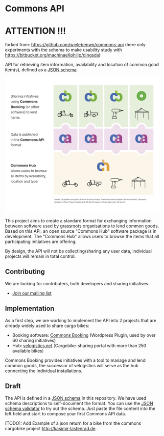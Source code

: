 # Commons API

# ATTENTION !!!
forked from: https://github.com/wielebenwir/commons-api (here only experiments with the schema to make usability study with https://bitbucket.org/machinaeXphilip/dingsda)


API for retrieving item information, availability and location of common good item(s), defined as a [JSON schema](http://json-schema.org/).

![](img/portal.png)

This project aims to create a standard format for exchanging information between software used by grassroots organisations to lend common goods. Based on this API, an open source "Commons Hub" software package is in development. The "Commons Hub" allows users to browse the items that all participating initiatives are offering.

By design, the API will not be collecting/sharing any user data, individual projects will remain in total control.

## Contributing

We are looking for contributers, both developers and sharing initiatives.

* [Join our mailing list](https://ml06.ispgateway.de/mailman/listinfo/commons-api_wielebenwir.de)

## Implementation

As a first step, we are working to implement the API into 2 projects that are already widely used to share cargo bikes:

*   Booking software: [Commons Booking](https://github.com/wielebenwir/commons-booking-2) (Wordpress Plugin, used by over 60 sharing initiatives)
*   Hub: [velogistics.net](http://velogistics.net) (Cargobike-sharing portal with more than 250 available bikes)

Commons Booking provides initiatives with a tool to manage and lend common goods, the successor of velogistics will serve as the hub connecting the individual installations.

## Draft

The API is defined in a [JSON schema](https://github.com/wielebenwir/commons-api/blob/master/commons-api.schema.json) in this repository. We have used schema descriptions to self-document the format. You can use the [JSON schema validator](https://www.jsonschemavalidator.net/) to try out the schema. Just paste the file content into the left field and start to compose your first Commons API data.

[TODO]: Add Example of a json return for a bike from the commons cargobike project http://kasimir-lastenrad.de.
